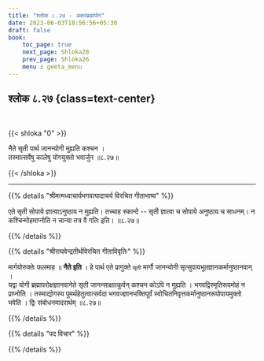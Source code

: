 ```yaml
---
title: "श्लोक ८.२७ - अक्षरब्रह्मयोग"
date: 2023-06-03T18:56:56+05:30
draft: false
book:
    toc_page: true
    next_page: Shloka28
    prev_page: Shloka26
    menu : geeta_menu
---
```




## श्लोक ८.२७ {class=text-center}

<br/>

{{< shloka  "0"  >}}

नैते सृती पार्थ जानन्योगी मुह्यति कश्चन ।    
तस्मात्सर्वेषु कालेषु योगयुक्तो भवार्जुन ॥८.२७॥

{{< /shloka >}}

---


{{% details "श्रीमत्मध्वाचार्यभगवत्पादाचर्य विरचित  गीताभाष्य" %}}

एते सृती सोपाये ज्ञात्वाऽनुष्ठाय न मुह्यति। तच्चाह 
स्कान्दे -- सृती ज्ञात्वा च सोपाये अनुष्ठाय च 
साधनम्। न कश्चिन्मोहमाप्नोति न चान्या तत्र वै गतिः 
इति। ॥८.२७॥



{{% /details %}}



{{% details "श्रीराघवेन्द्रतीर्थविरचित गीताविवृतिः" %}}

मार्गयोरुक्तेः फलमाह ॥ **नैते इति** । 
हे पार्थ एते प्रागुक्ते `सृती` मार्गौ
जानन्योगी सृत्सुपायभूतज्ञानकर्मानुष्ठानवान्‌ ।  
यद्वा योगी ब्रह्मापरोक्षज्ञानवानेते सृती 
जानन्साक्षात्कुर्वन्‌ कश्चन कोऽपि न मुह्यति ।
भगवद्विस्मृतिरूपमोहं न प्राप्नोति । 
तस्माद्योगस्य पुमर्थहेतुत्वात्सर्वदा
भगवज्ज्ञानभक्तिपूर्वं 
स्वोचितनिवृत्तकर्मानुष्ठानरूपोपायमुक्तो भवेति । 
द्विः संबोधनमादरार्थम्‌ ॥८.२७॥

{{% /details %}}



{{% details "पद विचार" %}}


{{% /details %}}

